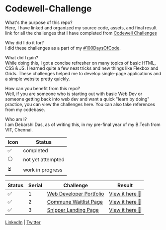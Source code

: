 # Codewell-Challenge

What's the purpose of this repo?  
Here, I have linked and organized my source code, assets, and final result link for all the challenges that I have completed from [Codewell Challenges](https://www.codewell.cc/challenges)

Why did I do it for?  
I did these challenges as a part of my [#100DaysOfCode](https://twitter.com/search?q=from%3A%20%40thedebarshidas%20%20%23100DaysOfCode&src=typed_query&f=top).

What did I gain?  
While doing this, I got a concise refresher on many topics of basic HTML, CSS & JS. I learned quite a few neat tricks and new things like Flexbox and Grids. These challenges helped me to develop single-page applications and a simple website pretty quickly.

How can you benefit from this repo?   
Well, if you are someone who is starting out with basic Web Dev or someone getting back into web dev and want a quick "learn by doing" practice, you can view the challenges here. You can also take references from my codebase.

Who am I?  
I am Debarshi Das, as of writing this, in my pre-final year of my B.Tech from VIT, Chennai.


| Icon | Status |
---- | ----
✅ | completed
⚪ | not yet attempted
⏳ | work in progress

| Status | Serial | Challenge | Result |
---- | ---- | ---- | ---- 
✅ | 1 | [Web Developer Portfolio](https://www.codewell.cc/challenges/web-developer-portfolio--617d4897a383e41090a3e46f) | [View it here 📃](https://codewell-web-dev-portfolio.netlify.app) |
✅ | 2 | [Commune Waitlist Page](https://www.codewell.cc/challenges/commune-waitlist-page--608d9565747bad001532bd64) | [View it here 📃](https://codewell-commune-waitlistpage.netlify.app/) |
✅ | 3 | [Snipper Landing Page](https://www.codewell.cc/challenges/snipper-landing-page--608bbe67e0984a001540d79b) | [View it here 📃](https://snipper-landing-codewell.netlify.app/) |




[LinkedIn](https://www.linkedin.com/in/thedebarshidas/) | [Twitter](https://twitter.com/thedebarshidas)
